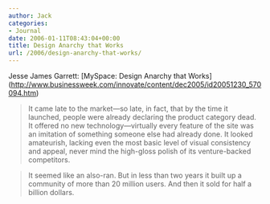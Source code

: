 ```yaml
---
author: Jack
categories:
- Journal
date: 2006-01-11T08:43:04+00:00
title: Design Anarchy that Works
url: /2006/design-anarchy-that-works/
---
```


Jesse James Garrett: \[MySpace: Design Anarchy that Works\](<http://www.businessweek.com/innovate/content/dec2005/id20051230_570094.htm>) 

> It came late to the market&#8212;so late, in fact, that by the time it launched, people were already declaring the product category dead. It offered no new technology&#8212;virtually every feature of the site was an imitation of something someone else had already done. It looked amateurish, lacking even the most basic level of visual consistency and appeal, never mind the high-gloss polish of its venture-backed competitors. 

> It seemed like an also-ran. But in less than two years it built up a community of more than 20 million users. And then it sold for half a billion dollars.